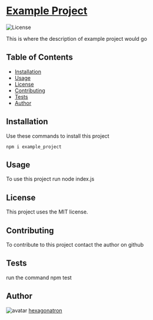 # [Example Project](https://www.hexagonatron.github.io/example_project)
![License](https://img.shields.io/badge/Licence-MIT-blue)

This is where the description of example project would go


## Table of Contents 

* [Installation](#Installation)
* [Usage](#Usage)
* [License](#License)
* [Contributing](#Contributing)
* [Tests](#Tests)
* [Author](#Author)


## Installation
            
Use these commands to install this project
````
npm i example_project
````

## Usage
            
To use this project run node index.js
            
## License
            
This project uses the MIT license.
            
## Contributing

To contribute to this project contact the author on github
            
## Tests

run the command npm test

## Author

![avatar](https://avatars2.githubusercontent.com/u/46476247?s=60&v=4)
[hexagonatron](https://github.com/hexagonatron)



